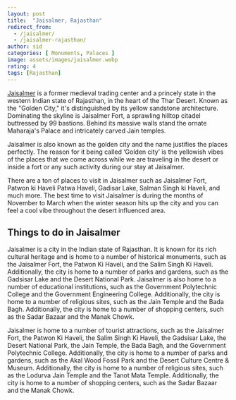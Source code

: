 ```yaml
---
layout: post
title:  "Jaisalmer, Rajasthan"
redirect_from:
  - /jaisalmer/
  - /jaisalmer-rajasthan/
author: sid
categories: [ Monuments, Palaces ]
image: assets/images/jaisalmer.webp
rating: 4
tags: [Rajasthan]
---
```

[Jaisalmer](https://www.justwravel.com/package/Jaisalmer-tour) is a former medieval trading center and a princely state in the western Indian state of Rajasthan, in the heart of the Thar Desert. Known as the "Golden City," it's distinguished by its yellow sandstone architecture. Dominating the skyline is Jaisalmer Fort, a sprawling hilltop citadel buttressed by 99 bastions. Behind its massive walls stand the ornate Maharaja's Palace and intricately carved Jain temples.

Jaisalmer is also known as the golden city and the name justifies the places perfectly. The reason for it being called ‘Golden city’ is the yellowish vibes of the places that we come across while we are traveling in the desert or inside a fort or any such activity during our stay at Jaisalmer.

There are a ton of places to visit in Jaisalmer such as Jaisalmer Fort, Patwon ki Haveli Patwa Haveli, Gadisar Lake, Salman Singh ki Haveli, and much more. The best time to visit Jaisalmer is during the months of November to March when the winter season hits up the city and you can feel a cool vibe throughout the desert influenced area.

<h2>Things to do in Jaisalmer</h2>

Jaisalmer is a city in the Indian state of Rajasthan. It is known for its rich cultural heritage and is home to a number of historical monuments, such as the Jaisalmer Fort, the Patwon Ki Haveli, and the Salim Singh Ki Haveli. Additionally, the city is home to a number of parks and gardens, such as the Gadsisar Lake and the Desert National Park. Jaisalmer is also home to a number of educational institutions, such as the Government Polytechnic College and the Government Engineering College. Additionally, the city is home to a number of religious sites, such as the Jain Temple and the Bada Bagh. Additionally, the city is home to a number of shopping centers, such as the Sadar Bazaar and the Manak Chowk.

Jaisalmer is home to a number of tourist attractions, such as the Jaisalmer Fort, the Patwon Ki Haveli, the Salim Singh Ki Haveli, the Gadsisar Lake, the Desert National Park, the Jain Temple, the Bada Bagh, and the Government Polytechnic College. Additionally, the city is home to a number of parks and gardens, such as the Akal Wood Fossil Park and the Desert Culture Centre & Museum. Additionally, the city is home to a number of religious sites, such as the Lodurva Jain Temple and the Tanot Mata Temple. Additionally, the city is home to a number of shopping centers, such as the Sadar Bazaar and the Manak Chowk.

<div class="pa-carousel-widget" style="width:100%; height:480px; display:none;"
  data-link="https://www.justwravel.com/package/Jaisalmer-tour"
  data-title="Jaisalmer, Rajasthan"
  data-description="Palaces and Jain temples in Jaisalmer"
  data-delay="3">
  <object data="https://lh3.googleusercontent.com/uX0RHUDQlnrbRzAA4MtFzK3hDN6mZx24rVL7SYQb3WmnYMQhjHTFH6p2QT_3uqAa5hqunbhatXVAwYdWs8hWLMGwBeigyJGzTRq2K8m6eacEY0yWrM7QAqjMC_QNDDiS4fH2_aCT50Q=w960-rw-h720"></object>
  <object data="https://lh3.googleusercontent.com/BizfhSsRpECnN8CIl2RaGW8PmJ5yy6n8ntqpeiQzEorBl73ebJaujyw6QsA4ubCF0SZoDwoyQpwijRpYJq5uhqGwJFVWEWlgab1XjUHT7t-NieYlTOAj58QPeDdKb81aByO_3pz1TI4=w960-rw-h720"></object>
  <object data="https://lh3.googleusercontent.com/YG_btctmIvhyfNAiH_4qZtZkTei4QFEvbi1qUF6r5-4nYbLP_55m4sDtFh9HGnauKNa34pzXfKPUsszwO7LhPAzTVrtGhL2c5EPBItunEOC-Md-3bLL4HMDiQbA3XCHzIvNktlndcpQ=w960-rw-h720"></object>
  <object data="https://lh3.googleusercontent.com/XsJqDNiifBXieyuG-NZR2UGmraIHI81QSC85xZYHXXnFX4NqcyWYzu821WcF94CgAn2awdnGMXnoawYS2E45oodeiIlFQqX9RM-vIdpToHh8CzBa3NdK1z719iHBM3ytyyZfSxTcMEQ=w960-rw-h720"></object>
  <object data="https://lh3.googleusercontent.com/WK2qhCaanP1KsORkLzFYDQA7v3KtqSjEBnjUPBhQ3X0MCcldVihVaN0Cv1zyRJLHEOTmYgtViQB5JtchzftD2JmUoVuHvToppMooHGxzZyAwA3kkIs_2AHXHaUIJ5DtKSwsTa-aiywI=w960-rw-h720"></object>
  <object data="https://lh3.googleusercontent.com/WpH5IMFHlZKoHMLkRANq5C1exzkico1FDz2XSN6ue_J8PCKgnoyuZMsdEivZ7hwl40Tl0xkZ01tBomAwpd-GycpM9Cv5PU6guiM3WXe8HYLlDi4nif-ssXMcIwzPG_kUfyINC584gBI=w960-rw-h720"></object>
  <object data="https://lh3.googleusercontent.com/f3h8QSCtovuAWZw2LMjLt-11yhs63cp4S-khOwMVZ22FD_-pmMsqcSCZP8Bmw1VhZbxQWXR0W-zreWLVuGRsk8rEjtJ44lzp9yBp0D7XbIE8iTiSUwvymIBBDKXvbrU1NvU73o8tI0w=w960-rw-h720"></object>
  <object data="https://lh3.googleusercontent.com/fybvg-lxnMuZpmuZpCAZOgwNnA3Um9vomGO2F-UVkKqjuCjCA-rs5sIKYvJx9HF7XHfYMIYBhEYv7mXnecqmYxmgYREQNSjy_Hnd-EA_76S-uhcZAZ0ej2MASdg0Q-fm14DuDWqoTo8=w960-rw-h720"></object>
  <object data="https://lh3.googleusercontent.com/lLChhOu4yWGbwXBqr8Kf2gBC5UqmQSLmlpeb97kTzqcsTbFoH6gpxtfM95ewLCAzh0DhlqoImFHsJ4EyqeMf30J4ah9MQxOnAZzVkmZmZM7_VV8gONRHFNB1qpO5SFzM-k3EvGxXRYs=w960-rw-h720"></object>
  <object data="https://lh3.googleusercontent.com/BTyT5viEKkLhqATPr_DiwUDqNYla5YdyHhQczv8WtRJrOcFltIFdxcFwkP3fj4kWuhsFQZOkQRzIrDasJDtR1UmoYrM9_npRkwQJ1QHb6OeZjMkg6Idh97R-5q5Yz-Yp_t-xD3MSmhk=w960-rw-h720"></object>
  <object data="https://lh3.googleusercontent.com/XCT9dsJ-eC106EnXa0hWSPsEYWSP2ZJUgJm32Ane6uHrW_X85VM2xHLoQgUW1Orh_6uxttEyr57w1Nl8rV5K8B9Jz4wCIJJ9AAbWtlLnB9a4n7SJTMtDHnsoHkeUHVu9vo__MTKj04k=w960-rw-h720"></object>
  <object data="https://lh3.googleusercontent.com/KItaWmifsIWNuHw9cjzx0yQfXpv0LRiDS9fi5tG6jdgPFPh4Gxk9vIa3MaWJFg5RUX56CPNWV50Q6ZLfFfwrPyjgCwy-x4giX4ss2QymoYpAnpVIGMzHlDZI_a9flwzcb2VxeM46JOo=w960-rw-h720"></object>
  <object data="https://lh3.googleusercontent.com/TO788yU7cFJcXcDVDyGCNZX-augPo-5cRnkZce7hm3aR9cfr2pCmxGU9YIAVf_6QElbzEHyzOoO5xorw3hTUW9t4HM4tQD-yE06F8mNldqYttnHFCxT1TAq1pMlTLGm1rTQp57pzKjQ=w960-rw-h720"></object>
  <object data="https://lh3.googleusercontent.com/JoD0tcxpNv_YO9v_glYgmEG3xe6jqBbsQwdyL3RJc5MkhdQKA7KWvXmAHBaL54judYt4QjVi1M17GGJAlLx_TOKhaCvL2Zwi_jJ982_N04ITtm4_JORgaGOK7xi6MEnCE1VJtfAkW6E=w960-rw-h720"></object>
  <object data="https://lh3.googleusercontent.com/ABcPUHgEV86CqTaG7gBl9jQxRR0qy2tKyYowWgYqnTD1j6eql3sxVU2BVc6pCq3Hc0Q4Kt0QgTztF4LJ47o85QcAHaVFr0pB_rkvWyspIeR5_HvoHVa5fFYE-_VEdj3xnoBHPgY9qJU=w960-rw-h720"></object>
  <object data="https://lh3.googleusercontent.com/-469_AkSx9IGuH9ziUEiAX8Tjg1vMeDMSUD1Untc6Qi3rSFA-uTh0vOIY02fclhpbgqHeGnNsQi-94gTBzpEPF2Nqokcu3AuhmMJYL4NZDtQrIioDLk2jjfcLBUSUT47yboDOpzTokE=w960-rw-h720"></object>
  <object data="https://lh3.googleusercontent.com/CU9EacRLBbQ3cPcgJDPY7gnxyokfzkiAGTeklKVoXZgAaipDeL79wA3GERLx2flexxKJ2hOfQd7WZj0kpjVojdCy5-JNjHy1qQnBArWevVgKcBwP4RFNqwPO3pLcM65wyGCPa5B1tFI=w960-rw-h720"></object>
  <object data="https://lh3.googleusercontent.com/l7o6TylcH2q4xl5skaB64nOXR0DO_S214CLSIyHkMS8M1f5hRdZgkbGZOvzz_jqk-OLWtxNDGJdHSVP9DZgq2uJbtHGnTfVydo2OIpyMXwe09Y97yzjt_lrVITQAnBii-ZgTS0ZbVGI=w960-rw-h720"></object>
  <object data="https://lh3.googleusercontent.com/a9hT95neAPnjPBXbKZotuY-U4EMIngPxfnvsTBkEotFTJBqqvTQmUR_VUIsQRkta9KIUQ0iV9s5ZdlqA0xYCnxEsokXV7ML-W4DBz473kOcGdGb3SMQbY9jLmrjKFl0SA2_OGLWnwNU=w960-rw-h720"></object>
  <object data="https://lh3.googleusercontent.com/hR3EScHSLApbfHn0OyQMoxh_IVw5dNLbS9R3GnF0QKKpYTz-PbFvoTvjJKtEkS5iXBqK_EJB5r6_K_XjHS_1b3wN07N9TCSUwcrJTY9CPWsUq4ZGLz0XAYL15ThXTGzJFSVIYeUwYfU=w960-rw-h720"></object>
  <object data="https://lh3.googleusercontent.com/_BEC7pfeIFwlbAY_NNF7WzDT6yCby1dLaJbmKPTljwr-pfLxfH0bFMnKZoI99ewgMDo7d3ZyIUUll_pVZpl3QCZl23PtvtE_nsDHVabWpAmoGyEiaXswCFgKLox-47hDhj89Gp_5vGs=w960-rw-h720"></object>
  <object data="https://lh3.googleusercontent.com/XcFp891rMNMJkCkihBf24DqJ67wdwYVKkhkM6drUZaXqTUwgTjigP4gm3OyVdmnTu5EG9h-7QD5h7zrMSpKQs-ePIe3_M_pTcxLFs_UgNuIWdziZMaY393gzk8uU4z1LKMgtDFMAHHc=w960-rw-h720"></object>
  <object data="https://lh3.googleusercontent.com/ge4vKRwLa4XrHeE3kEA7KXqWsgJUsaSUD5wUN2d33L9WSLQUjpdoGFppoFMVsKwncTkn7lFeB06XWvnvtv2tRQ4h0KPcm-BTxnFnFhbvWOgQzRefCWJgst3GF7GBMBtW0K3rLwjr4kI=w960-rw-h720"></object>
  <object data="https://lh3.googleusercontent.com/z4xfuf8m1vVnnLtH7kCr4RbawUFMcRt7hfOPsXFggeopozJNW67748B0NcomWqBV9TNC8joMfBL4gE3-P2yysTHG8JnZl-tKz9LIjKPSxc_6_zTMXGsmQLi1Jsvd8bZ4LR0sVeiUkeg=w960-rw-h720"></object>
  <object data="https://lh3.googleusercontent.com/YovGjhX3DXOXfv3VGtP6T7ZR1YWZz0bUvpdmZsPn0ujM24C1hn3CNFnFbC9gw_Cp_LEaaege1CCCt7-H-YISwPyef1PB0KUDgKh2fkJFvRDNFzDEn8QpeXtFbeWgHU4fag7GB4meHzY=w960-rw-h720"></object>
  <object data="https://lh3.googleusercontent.com/d7pDkBfjBV-tDIynY_dEKtvBorNhc-2wotXnlh1ouN3SEJNl4pRbcbN1TbBXvGhv-LUwGlIWXiZe31a2q0Js8ajLFPmvRjn8nb4F74T1AchseduiFgJhGFe13hNdl4xC7TKM_I3G98Q=w960-rw-h720"></object>
  <object data="https://lh3.googleusercontent.com/HcKTsfmZ77DLBw8P3frfr4vYyEC6K-lUPuG8tIPLAauOyvvHSjploTxy_JE6gwVJEvoy-QXKI5j2IRVvsuRhGlZ4pzksvgmG1V7OdJiLNaE3Sr7S4z0AORtSPPqNIpvQCjQWAuena8g=w960-rw-h720"></object>
  <object data="https://lh3.googleusercontent.com/k2l6DmH2kkD2-O1Vp91_tQZVePgqoSkaoCu6WtZphyX99GXeILtD3iWLup4mvbr_tue_bAwLziZIFa9nAB1IVvBGrF7T2zNUc4q2S38BVSS1ilKWkUfTf80Bt4z3Dkert6A61Te0RAk=w960-rw-h720"></object>
  <object data="https://lh3.googleusercontent.com/n2lXeAbzIi_OSZeu29j02mfp6LXB_xwcFxzeRIRE5OFhBecDEstsCnkV2WRFDQUh-cEv8QyA0VXVDqfsHJLMYn9HQdXmQWXhpmuY0tfMkP63oHOhqIOw1gVJLcs0eC_D2rF-9UehA0A=w960-rw-h720"></object>
  <object data="https://lh3.googleusercontent.com/M0A4GSvio-j_HdZ25wQyRB0BIALJGlYvRT7UgpMoTfP6mJIrBXIZktok_1oBdtruqlwQWBWejCUG-pVs9sD7YUbPQmCDVR5MTRIK2MubDMd5TOE8hf1GLbuxC8l6npICuP1X-_natIA=w960-rw-h720"></object>
  <object data="https://lh3.googleusercontent.com/tLSc7yHl9VsS6a9T1hvrD1hKRqF3IcZgL19XdKMIjxQDvkzmhRGA1QUGuwSYFhI2ps7OiJrX0ePCWzux-HUlLcJ_Qf0eQVQ07I4IPMN6W24QIEvQo4kEK5Y-qER88pbppGXmbns5Ce4=w960-rw-h720"></object>
  <object data="https://lh3.googleusercontent.com/3pMnIcMO0iagteq1ux8aU8zfKcONz2klDWmT9KeOhQ1MstjLszX9nv9-s6qTBVw5bqKZH8hngheU2-z4HFIZAMv9hKAJGETAb2aPhexED7wyMaxjEfWywAyZtw-FOShh6PVXKpXP9Lk=w960-rw-h720"></object>
</div>

